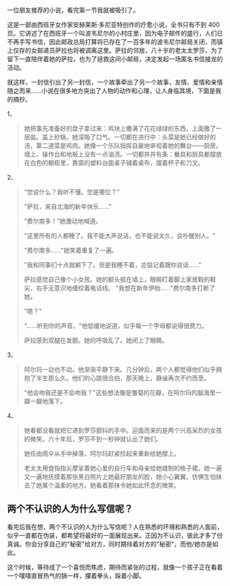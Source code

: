 一位朋友推荐的小说，看完第一节我就被吸引了。

这是一部由西班牙女作家安赫莱斯·多尼亚特创作的疗愈小说，全书只有不到 400 页。它讲述了在西班牙一个叫波韦尼尔的小村庄里，因为电子邮件的盛行，人们已不再手写书信，因此邮政总局打算将已存在了一百多年的波韦尼尔邮局关闭，而镇上仅存的女邮递员萨拉也将被调离这里。萨拉的邻居，八十岁的老太太罗莎，为了留下一直陪伴着她的萨拉，也为了拯救这间小邮局，决定发起一场匿名书信接龙的活动。

就这样，一封信引出了另一封信，一个故事牵出了另一个故事，友情、爱情和亲情随之而来......小说在很多地方突出了人物的动作和心理，让人身临其境，下面是我的摘抄。

1、

>她把事先准备好的盘子拿过来：鸡块上撒满了花花绿绿的东西，上面撒了一层盐。盖上砂锅，她深吸了口气。一切都在进行中：头菜是她已经做好的汤，第二道菜是鸡肉。她像一个乐队指挥自豪地审视着她的舞台——厨房。墙上、操作台和地板上没有一点油渍。一切都井井有条：餐具和厨具都摆放在白色的橱柜里，靠窗的塑料台面桌子铺着桌布，摆着杯子和刀叉。

2、

> "您说什么？我听不懂。您是哪位？"
>
> "萨拉，来自北海的新年快乐……"
>
> "费尔南多！"她激动地喊道。
>
> "这里所有的人都睡了。我不能大声说话，也不能说太久，会吵醒别人。"
>
> "费尔南多……"她笑着重复了一遍。
>
> "我和同事们十点就躺下了。但是我睡不着，总惦记着跟你说话……"
>
> 萨拉感觉自己像个小女孩。她的额头抵在墙上，眼睛盯着脚上家居鞋的鞋尖，右手无意识地缠绞着电话线。
> "我想在新年伊始……"费尔南多打断了她。
>
> "嗯？"
>
> "……听到你的声音。"他低缓地说道，似乎每一个字母都说得很费力。
>
> 萨拉感到双腿在发颤。她的呼吸乱了。她闭上了眼睛。

3、

> 阿尔玛一动也不动。他渐渐平静下来。几分钟后，两个人都觉得他们似乎拥抱了半生那么久。他们的心跳很合拍，那天晚上，静谧再次不约而至。
>
> "他会吻我还是不会吻我？"这些想法像是雏菊的花瓣，在阿尔玛的脑海里一瓣一瓣地落下。

4、

> 她看都没看就把它递到罗莎颤抖的手中。迎面而来的是两个兴高采烈的女孩的微笑。六十年后，罗莎不到一秒钟就认出了她们。
>
> 她任由雨伞从手中掉落，阿尔玛赶紧捡起来重新给她撑上。
>
> 老太太用食指指尖摩挲着她心爱的自行车和母亲给她缝制的格子裙。她一遍又一遍地抚摸着那张黑白照片上她最好朋友的脸，她小心翼翼，仿佛生怕抹去了她某个温柔的地方。她看着那抹令她如此怀念的微笑。

## 两个不认识的人为什么写信呢？

看完后我在想，两个不认识的人为什么写信呢？人在熟悉的环境和熟悉的人面前，似乎一直都在伪装，都希望将最好的一面展现出来。正因为不认识，彼此才多了份真诚。你会分享自己的"秘密"给对方，同时期待着对方的"秘密"，而他/她亦是如此。

这个时候，等待成了一个喜悦而焦虑，期待而紧张的过程，就像一个孩子正在看着一个噗噗直冒热气的锅一样，攥着拳头，跺着小脚。